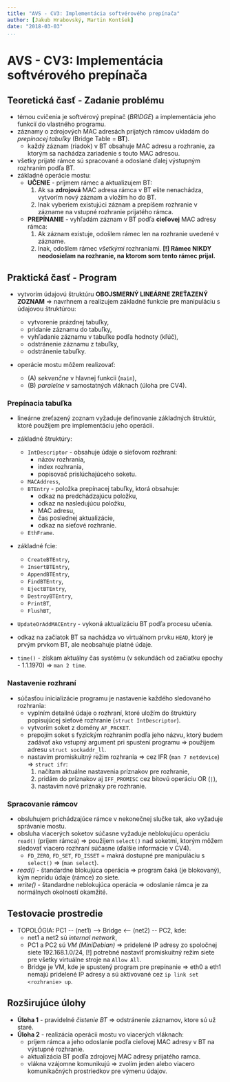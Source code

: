 ```yaml
---
title: "AVS - CV3: Implementácia softvérového prepínača"
author: [Jakub Hrabovský, Martin Kontšek]
date: "2018-03-03"
...
```


# AVS - CV3: Implementácia softvérového prepínača

## Teoretická časť - Zadanie problému

- témou cvičenia je softvérový prepínač (_BRIDGE_) a implementácia jeho funkcií do vlastného programu.
- záznamy o zdrojových MAC adresách prijatých rámcov ukladám do _prepínacej tabuľky_ (Bridge Table = **BT**).
    + každý záznam (riadok) v BT obsahuje MAC adresu a rozhranie, za ktorým sa nachádza zariadenie s touto MAC adresou.
- všetky prijaté rámce sú spracované a odoslané ďalej výstupným rozhraním podľa BT.
- základné operácie mostu:
    + **UČENIE** - príjmem rámec a aktualizujem BT:
        1. Ak sa **zdrojová** MAC adresa rámca v BT ešte nenachádza, vytvorím nový záznam a vložím ho do BT.
        2. Inak vyberiem existujúci záznam a prepíšem rozhranie v zázname na vstupné rozhranie prijatého rámca.
    + **PREPÍNANIE** - vyhľadám záznam v BT podľa **cieľovej** MAC adresy rámca:
        1. Ak záznam existuje, odošlem rámec len na rozhranie uvedené v zázname.
        2. Inak, odošlem rámec _všetkými_ rozhraniami. **[!] Rámec NIKDY neodosielam na rozhranie, na ktorom som tento rámec prijal.**

## Praktická časť - Program

- vytvorím údajovú štruktúru **OBOJSMERNÝ LINEÁRNE ZREŤAZENÝ ZOZNAM** => navrhnem a realizujem základné funkcie pre manipuláciu s údajovou štruktúrou:
    + vytvorenie prázdnej tabuľky,
    + pridanie záznamu do tabuľky,
    + vyhľadanie záznamu v tabuľke podľa hodnoty (kľúč),
    + odstránenie záznamu z tabuľky,
    + odstránenie tabuľky.

- operácie mostu môžem realizovať:
    + (A) _sekvenčne_ v hlavnej funkcii (`main`),
    + (B) _paralelne_ v samostatných vláknach (úloha pre CV4).

### Prepínacia tabuľka

- lineárne zreťazený zoznam vyžaduje definovanie základných štruktúr, ktoré použijem pre implementáciu jeho operácii.

- základné štruktúry:
    + `IntDescriptor` - obsahuje údaje o sieťovom rozhraní:
        * názov rozhrania,
        * index rozhrania,
        * popisovač prislúchajúceho soketu.
    + `MACAddress`,
    + `BTEntry` - položka prepínacej tabuľky, ktorá obsahuje:
        * odkaz na predchádzajúcu položku,
        * odkaz na nasledujúcu položku,
        * MAC adresu,
        * čas poslednej aktualizácie,
        * odkaz na sieťové rozhranie.
    + `EthFrame`.

- základné fcie:
    + `CreateBTEntry`,
    + `InsertBTEntry`,
    + `AppendBTEntry`,
    + `FindBTEntry`,
    + `EjectBTEntry`,
    + `DestroyBTEntry`,
    + `PrintBT`,
    + `FlushBT`,

- `UpdateOrAddMACEntry` - vykoná aktualizáciu BT podľa procesu učenia.
- odkaz na začiatok BT sa nachádza vo virtuálnom prvku `HEAD`, ktorý je prvým prvkom BT, ale neobsahuje platné údaje.
- `time()` - získam aktuálny čas systému (v sekundách od začiatku epochy - 1.1.1970) => `man 2 time`.

### Nastavenie rozhraní

- súčasťou inicializácie programu je nastavenie každého sledovaného rozhrania:
    + vyplním detailné údaje o rozhraní, ktoré uložím do štruktúry popisujúcej sieťové rozhranie (`struct IntDescriptor`).
    + vytvorím soket z domény `AF_PACKET`.
    + prepojím soket s fyzickým rozhraním podľa jeho názvu, ktorý budem zadávať ako vstupný argument pri spustení programu => použijem adresu `struct sockaddr_ll`.
    + nastavím promiskuitný režim rozhrania => cez IFR (`man 7 netdevice`) => `struct ifr`:
        1. načítam aktuálne nastavenia príznakov pre rozhranie,
        2. pridám do príznakov aj `IFF_PROMISC` cez bitovú operáciu OR (`|`),
        3. nastavím nové príznaky pre rozhranie.

### Spracovanie rámcov

- obsluhujem prichádzajúce rámce v nekonečnej slučke tak, ako vyžaduje správanie mostu.
- obsluha viacerých soketov súčasne vyžaduje neblokujúcu operáciu `read()` (príjem rámca) => použijem `select()` nad soketmi, ktorým môžem sledovať viacero rozhraní súčasne (ďalšie informácie v CV4).
    + `FD_ZERO`, `FD_SET`, `FD_ISSET` = makrá dostupné pre manipuláciu s `select()` => (`man select`).
- _read()_ - štandardne blokujúca operácia => program čaká (je blokovaný), kým neprídu údaje (rámce) zo siete.
- _write()_ - štandardne neblokujúca operácia => odoslanie rámca je za normálnych okolností okamžité.

## Testovacie prostredie

- TOPOLÓGIA: PC1 -- (net1) --> Bridge <-- (net2) -- PC2, kde:
    + net1 a net2 sú _internal network_,
    + PC1 a PC2 sú _VM (MiniDebian)_ => pridelené IP adresy zo spoločnej siete 192.168.1.0/24, [!] potrebné nastaviť promiskuitný režim siete pre všetky virtuálne stroje na `Allow All`.
    + Bridge je VM, kde je spustený program pre prepínanie => eth0 a eth1 nemajú pridelené IP adresy a sú aktivované cez `ip link set <rozhranie> up`.

## Rozširujúce úlohy

- **Úloha 1** - pravidelné _čistenie BT_ => odstránenie záznamov, ktore sú už staré.
- **Úloha 2** - realizácia operácii mostu vo viacerých vláknach:
    + príjem rámca a jeho odoslanie podľa cieľovej MAC adresy v BT na výstupné rozhranie.
    + aktualizácia BT podľa zdrojovej MAC adresy prijatého ramca.
    + vlákna vzájomne komunikujú => zvolím jeden alebo viacero komunikačných prostriedkov pre výmenu údajov.
